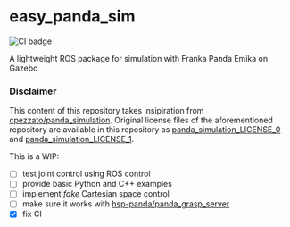 # easy_panda_sim

![CI badge](https://github.com/hsp-panda/easy_panda_sim/workflows/ROS%20CI%20Workflow/badge.svg)

A lightweight ROS package for simulation with Franka Panda Emika on Gazebo

### Disclaimer

This content of this repository takes insipiration from [cpezzato/panda_simulation](https://github.com/cpezzato/panda_simulation). Original license files of the aforementioned repository are available in this repository as [panda_simulation_LICENSE_0](panda_simulation_LICENSE_0) and [panda_simulation_LICENSE_1](panda_simulation_LICENSE_1).

This is a WIP:

- [ ] test joint control using ROS control
- [ ] provide basic Python and C++ examples
- [ ] implement _fake_ Cartesian space control
- [ ] make sure it works with [hsp-panda/panda_grasp_server](https://github.com/hsp-panda/panda_grasp_server)
- [x] fix CI
